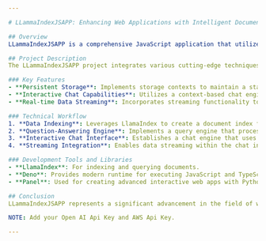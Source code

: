 ```yaml
---

# LLammaIndexJSAPP: Enhancing Web Applications with Intelligent Document Indexing

## Overview
LLammaIndexJSAPP is a comprehensive JavaScript application that utilizes the LlamaIndex library to create a highly interactive and intelligent web application. This project focuses on three core functionalities: persistent data storage, interactive chatting, and real-time streaming, making it ideal for applications requiring dynamic content management and retrieval.

## Project Description
The LLammaIndexJSAPP project integrates various cutting-edge techniques to ensure a seamless and efficient user experience in web applications involving substantial data interaction and management. By harnessing the power of LlamaIndex, this app not only responds to user queries but also maintains a consistent state across sessions and dynamically streams content as required.

### Key Features
- **Persistent Storage**: Implements storage contexts to maintain a stable and persistent document index, ensuring data is retained across sessions and can be efficiently retrieved.
- **Interactive Chat Capabilities**: Utilizes a context-based chat engine powered by LlamaIndex, allowing users to interact with the application through a conversational interface.
- **Real-time Data Streaming**: Incorporates streaming functionality to deliver continuous data flow, enhancing the responsiveness and interactivity of the application.

### Technical Workflow
1. **Data Indexing**: Leverages LlamaIndex to create a document index from stored data, facilitating quick and accurate data retrieval.
2. **Question-Answering Engine**: Implements a query engine that processes user inquiries and fetches relevant information from the indexed data.
3. **Interactive Chat Interface**: Establishes a chat engine that uses indexed data to hold intelligent conversations with users, providing them with information and responses based on past interactions.
4. **Streaming Integration**: Enables data streaming within the chat interface, ensuring that users receive real-time updates and responses.

### Development Tools and Libraries
- **LlamaIndex**: For indexing and querying documents.
- **Deno**: Provides modern runtime for executing JavaScript and TypeScript outside the browser.
- **Panel**: Used for creating advanced interactive web apps with Python.

## Conclusion
LLammaIndexJSAPP represents a significant advancement in the field of web application development, particularly in scenarios requiring dynamic content management and sophisticated user interactions. By integrating document indexing, conversational interfaces, and streaming data, this application sets a new standard for what modern web technologies can achieve.

NOTE: Add your Open AI Api Key and AWS Api Key.

---
```



